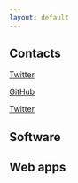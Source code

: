 ```yaml
---
layout: default
---
```


## Contacts


[Twitter](mailto:lbraglia@gmail.com)

[GitHub](http://github.com/github)

[Twitter](http://twitter.com/lucailgarb)


## Software


## Web apps
